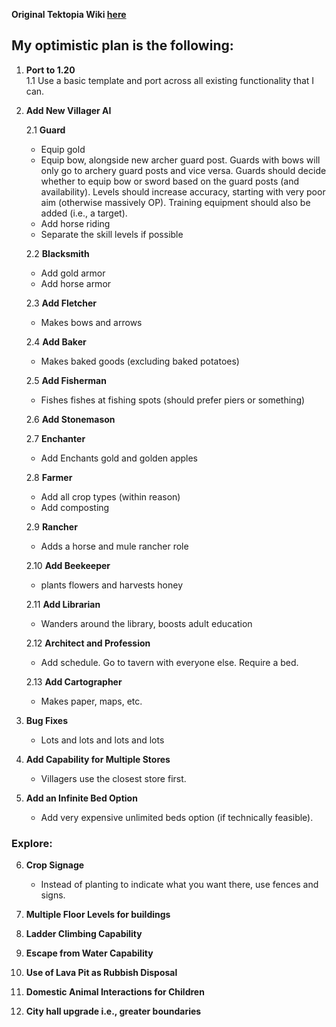 **Original Tektopia Wiki [here](https://sites.google.com/view/tektopia/home/mechanics/profession-ai)**

## My optimistic plan is the following:

1. **Port to 1.20**  
   1.1 Use a basic template and port across all existing functionality that I can.

2. **Add New Villager AI**

   2.1 **Guard**  
    - Equip gold
    - Equip bow, alongside new archer guard post. Guards with bows will only go to archery guard posts and vice versa. Guards should decide whether to equip bow or sword based on the guard posts (and availability). Levels should increase accuracy, starting with very poor aim (otherwise massively OP). Training equipment should also be added (i.e., a target).
    - Add horse riding
    - Separate the skill levels if possible

   2.2 **Blacksmith**  
    - Add gold armor
    - Add horse armor

   2.3 **Add Fletcher**  
    - Makes bows and arrows

   2.4 **Add Baker**  
    - Makes baked goods (excluding baked potatoes)

   2.5 **Add Fisherman**  
    - Fishes fishes at fishing spots (should prefer piers or something)

   2.6 **Add Stonemason**

   2.7 **Enchanter**  
    - Add Enchants gold and golden apples

   2.8 **Farmer**  
    - Add all crop types  (within reason)
    - Add composting

   2.9 **Rancher**  
    - Adds a horse and mule rancher role

   2.10 **Add Beekeeper**
    - plants flowers and harvests honey

   2.11 **Add Librarian**  
    - Wanders around the library, boosts adult education

   2.12 **Architect and Profession**  
    - Add schedule. Go to tavern with everyone else. Require a bed.

   2.13 **Add Cartographer**
    - Makes paper, maps, etc.

3. **Bug Fixes**  
   - Lots and lots and lots and lots

4. **Add Capability for Multiple Stores**  
   - Villagers use the closest store first.

5. **Add an Infinite Bed Option**  
   - Add  very expensive unlimited beds option (if technically feasible).

### Explore:

6. **Crop Signage**  
   - Instead of planting to indicate what you want there, use fences and signs.

7. **Multiple Floor Levels for buildings**

8. **Ladder Climbing Capability**

9. **Escape from Water Capability**

10. **Use of Lava Pit as Rubbish Disposal**

11. **Domestic Animal Interactions for Children**

12. **City hall upgrade i.e., greater boundaries**
